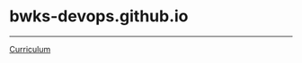 # bwks-devops.github.io
---
[Curriculum](https://raw.githubusercontent.com/blueworks-dev/cv/refs/heads/main/README.md)
